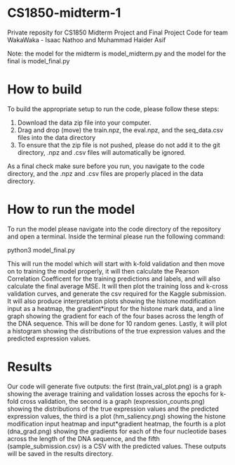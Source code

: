 # CS1850-midterm-1
Private reposity for CS1850 Midterm Project and Final Project Code for team WakaWaka - Isaac Nathoo and Muhammad Haider Asif

Note: the model for the midterm is model_midterm.py and the model for the final is model_final.py

# How to build

To build the appropriate setup to run the code, please follow these steps:
1) Download the data zip file into your computer.
2) Drag and drop (move) the train.npz, the eval.npz, and the seq_data.csv files into the data directory
3) To ensure that the zip file is not pushed, please do not add it to the git directory, .npz and .csv files will automatically be ignored.

As a final check make sure before you run, you navigate to the code directory, and the .npz and .csv files are properly placed in the data directory.

# How to run the model

To run the model please navigate into the code directory of the repository and open a terminal. Inside the terminal please run the following command:

python3 model_final.py

This will run the model which will start with k-fold validation and then move on to training the model properly, it will then calculate the Pearson Correlation Coefficent for the training predictions and labels, and will also calculate the final average MSE. It will then plot the training loss and k-cross validation curves, and generate the csv required for the Kaggle submission. It will also produce interpretation plots showing the histone modification input as a heatmap, the gradient*input for the histone mark data, and a line graph showing the gradient for each of the four bases across the length of the DNA sequence. This will be done for 10 random genes. Lastly, it will plot a histogram showing the distributions of the true expression values and the predicted expression values.

# Results

Our code will generate five outputs: the first (train_val_plot.png) is a graph showing the average training and validation losses across the epochs for k-fold cross validation, the second is a graph (expression_counts.png) showing the distributions of the true expression values and the predicted expression values, the third is a plot (hm_saliency.png) showing the histone modification input heatmap and input\*gradient heatmap, the fourth is a plot (dna_grad.png) showing the gradients for each of the four nucleotide bases across the length of the DNA sequence, and the fifth (sample_submission.csv) is a CSV with the predicted values. These outputs will be saved in the results directory.
